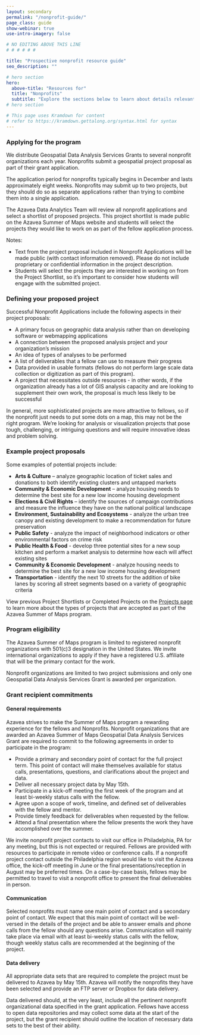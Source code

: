 ```yaml
---
layout: secondary
permalink: "/nonprofit-guide/"
page_class: guide
show-webinar: true
use-intro-imagery: false

# NO EDITING ABOVE THIS LINE
# # # # # #

title: "Prospective nonprofit resource guide"
seo_description: ""

# hero section
hero:
  above-title: "Resources for"
  title: "Nonprofits"
  subtitle: "Explore the sections below to learn about details relevant to nonprofit organizations applying for or participating in the Azavea Summer of Maps program."
# hero section

# This page uses Kramdown for content
# refer to https://kramdown.gettalong.org/syntax.html for syntax
---
```

### Applying for the program
We distribute Geospatial Data Analysis Services Grants to several nonprofit organizations each year. Nonprofits submit a geospatial project proposal as part of their grant application.

The application period for nonprofits typically begins in December and lasts approximately eight weeks. Nonprofits may submit up to two projects, but they should do so as separate applications rather than trying to combine them into a single application.

The Azavea Data Analytics Team will review all nonprofit applications and select a shortlist of proposed projects. This project shortlist is made public on the Azavea Summer of Maps website and students will select the projects they would like to work on as part of the fellow application process.

Notes:
- Text from the project proposal included in Nonprofit Applications will be made public (with contact information removed). Please do not include proprietary or confidential information in the project description.
- Students will select the projects they are interested in working on from the Project Shortlist, so it’s important to consider how students will engage with the submitted project.

### Defining your proposed project

Successful Nonprofit Applications include the following aspects in their project proposals:

- A primary focus on geographic data analysis rather than on developing software or webmapping applications
- A connection between the proposed analysis project and your organization’s mission
- An idea of types of analyses to be performed
- A list of deliverables that a fellow can use to measure their progress
- Data provided in usable formats (fellows do not perform large scale data collection or digitization as part of this program).
- A project that necessitates outside resources - in other words, if the organization already has a lot of GIS analysis capacity and are looking to supplement their own work, the proposal is much less likely to be successful

In general, more sophisticated projects are more attractive to fellows, so if the nonprofit just needs to put some dots on a map, this may not be the right program. We’re looking for analysis or visualization projects that pose tough, challenging, or intriguing questions and will require innovative ideas and problem solving.

### Example project proposals
Some examples of potential projects include:

- **Arts & Culture** – analyze geographic location of ticket sales and donations to both identify existing clusters and untapped markets
- **Community & Economic Development** – analyze housing needs to determine the best site for a new low income housing development
- **Elections & Civil Rights** – identify the sources of campaign contributions and measure the influence they have on the national political landscape
- **Environment, Sustainability and Ecosystems** - analyze the urban tree canopy and existing development to make a recommendation for future preservation
- **Public Safety** - analyze the impact of neighborhood indicators or other environmental factors on crime risk
- **Public Health & Food** - develop three potential sites for a new soup kitchen and perform a market analysis to determine how each will affect existing sites
- **Community & Economic Development** - analyze housing needs to determine the best site for a new low income housing development
- **Transportation** - identify the next 10 streets for the addition of bike lanes by scoring all street segments based on a variety of geographic criteria

View previous Project Shortlists or Completed Projects on the [Projects page](/projects/) to learn more about the types of projects that are accepted as part of the Azavea Summer of Maps program.

### Program eligibility
The Azavea Summer of Maps program is limited to registered nonprofit organizations with 501(c)3 designation in the United States. We invite international organizations to apply if they have a registered U.S. affiliate that will be the primary contact for the work.

Nonprofit organizations are limited to two project submissions and only one Geospatial Data Analysis Services Grant is awarded per organization.

### Grant recipient commitments

#### General requirements
Azavea strives to make the Summer of Maps program a rewarding experience for the fellows and Nonprofits. Nonprofit organizations that are awarded an Azavea Summer of Maps Geospatial Data Analysis Services Grant are required to commit to the following agreements in order to participate in the program:

- Provide a primary and secondary point of contact for the full project term. This point of contact will make themselves available for status calls, presentations, questions, and clarifications about the project and data.
- Deliver all necessary project data by May 15th.
- Participate in a kick-off meeting the first week of the program and at least bi-weekly status calls with the fellow.
- Agree upon a scope of work, timeline, and defined set of deliverables with the fellow and mentor.
- Provide timely feedback for deliverables when requested by the fellow.
- Attend a final presentation where the fellow presents the work they have accomplished over the summer.

We invite nonprofit project contacts to visit our office in Philadelphia, PA for any meeting, but this is not expected or required. Fellows are provided with resources to participate in remote video or conference calls. If a nonprofit project contact outside the Philadelphia region would like to visit the Azavea office, the kick-off meeting in June or the final presentations/reception in August may be preferred times. On a case-by-case basis, fellows may be permitted to travel to visit a nonprofit office to present the final deliverables in person.

#### Communication
Selected nonprofits must name one main point of contact and a secondary point of contact. We expect
that this main point of contact will be well-versed in the details of the project and be able to answer
emails and phone calls from the fellow should any questions arise. Communication will mainly take place
via email with at least bi-weekly status calls with the fellow, though weekly status calls are recommended
at the beginning of the project.

#### Data delivery

All appropriate data sets that are required to complete the project must be delivered to Azavea by May 15th. Azavea will notify the nonprofits they have been selected and provide an FTP server or Dropbox for data delivery.

Data delivered should, at the very least, include all the pertinent nonprofit organizational data specified in the grant application. Fellows have access to open data repositories and may collect some data at the start of the project, but the grant recipient should outline the location of necessary data sets to the best of their ability.
